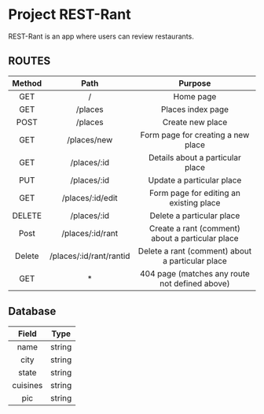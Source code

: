 # Project REST-Rant

REST-Rant is an app where users can review restaurants.

ROUTES
------

| Method |           Path          |                      Purpose                     |
|:------:|:-----------------------:|:------------------------------------------------:|
|   GET  |            /            |                     Home page                    |
|   GET  |         /places         |                 Places index page                |
|  POST  |         /places         |                 Create new place                 |
|   GET  |       /places/new       |        Form page for creating a new place        |
|   GET  |       /places/:id       |         Details about a particular place         |
|   PUT  |       /places/:id       |             Update a particular place            |
|   GET  |     /places/:id/edit    |      Form page for editing an existing place     |
| DELETE |       /places/:id       |             Delete a particular place            |
|  Post  |     /places/:id/rant    | Create a rant (comment) about a particular place |
| Delete | /places/:id/rant/rantid | Delete a rant (comment) about a particular place |
|   GET  |            *            |  404 page (matches any route not defined above)  |

Database
--------

|   Field  |  Type  |
|:--------:|:------:|
|   name   | string |
|   city   | string |
|   state  | string |
| cuisines | string |
|    pic   | string |